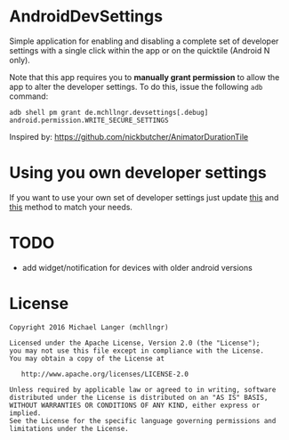 # AndroidDevSettings
Simple application for enabling and disabling a complete set of developer settings with a single click within the app or on the quicktile (Android N only).

Note that this app requires you to **manually grant permission** to allow the app to alter the developer settings. To do this, issue the following `adb` command:

`adb shell pm grant de.mchllngr.devsettings[.debug] android.permission.WRITE_SECURE_SETTINGS`

Inspired by: https://github.com/nickbutcher/AnimatorDurationTile

# Using you own developer settings
If you want to use your own set of developer settings just update <a href="https://github.com/mchllngr/AndroidDevSettings/blob/master/app/src/main/java/de/mchllngr/devsettings/util/DevSettingsUtil.java#L57:L79">this</a> and <a href="https://github.com/mchllngr/AndroidDevSettings/blob/master/app/src/main/java/de/mchllngr/devsettings/util/DevSettingsUtil.java#L81:L92">this</a> method to match your needs.

# TODO
- add widget/notification for devices with older android versions

# License

```
Copyright 2016 Michael Langer (mchllngr)

Licensed under the Apache License, Version 2.0 (the "License");
you may not use this file except in compliance with the License.
You may obtain a copy of the License at

   http://www.apache.org/licenses/LICENSE-2.0

Unless required by applicable law or agreed to in writing, software
distributed under the License is distributed on an "AS IS" BASIS,
WITHOUT WARRANTIES OR CONDITIONS OF ANY KIND, either express or implied.
See the License for the specific language governing permissions and
limitations under the License.
```
